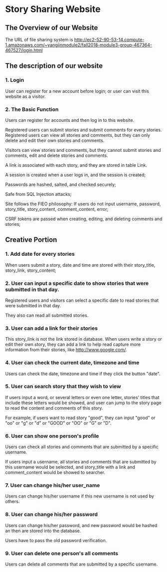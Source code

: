 # Story Sharing Website

## The Overview of our Website

The URL of file sharing system is http://ec2-52-90-53-14.compute-1.amazonaws.com/~yangjinmodule2/fall2018-module3-group-467364-467527/login.html


## The description of our website

### 1. Login

User can register for a new account before login; or user can visit this website as a visitor.

### 2. The Basic Function

Users can register for accounts and then log in to this website.

Registered users can submit stories and submit comments for every stories. Registered users can view all stories and comments, but they can only delete and edit their own stories and comments.

Visitors can view stories and comments, but they cannot submit stories and comments, edit and delete stories and comments.

A link is associated with each story, and they are stored in table Link.


A session is created when a user logs in, and the session is created;

Passwords are hashed, salted, and checked securely;

Safe from SQL Injection attacks;

Site follows the FIEO philosophy: If users do not input username, password, story_title, story_content, comment_content, error;

CSRF tokens are passed when creating, editing, and deleting comments and stories;

## Creative Portion

### 1. Add date for every stories

When users submit a story, date and time are stored with their story_title, story_link, story_content;

### 2. User can input a specific date to show stories that were submitted in that day.

Registered users and visitors can select a specific date to read stories that were submitted in that day.

They also can read all submitted stories.

### 3. User can add a link for their stories

This story_link is not the link stored in database. When users write a story or edit their own story, they can add a link to help read capture more information from their stories, like http://www.google.com/.

### 4. User can check the current date, timezone and time

Users can check the date, timezone and time if they click the button "date".

### 5. User can search story that they wish to view

If users input a word, or several letters or even one letter, stories' titles that include these letters would be showed, and user can  jump to the story page to read the content and comments of this story.

For example, if users want to read story "good", they can input "good" or "oo" or "g" or "d" or "GOOD" or "OO" or "G" or "D".

### 6. User can show one person's profile

Users can check all stories and comments that are submitted by a specific username.

If users input a username, all stories and comments that are submitted by this username would be selected, and story_title with a link and comment_content would be showed to searcher.

### 7. User can change his/her user_name

Users can change his/her username if this new username is not used by others.

### 8. User can change his/her password

Users can change his/her password, and new password would be hashed an then are stored into the database.

Users have to pass the old password verification.

### 9. User can delete one person's all comments

Users can delete all comments that are submitted by a specific username.
